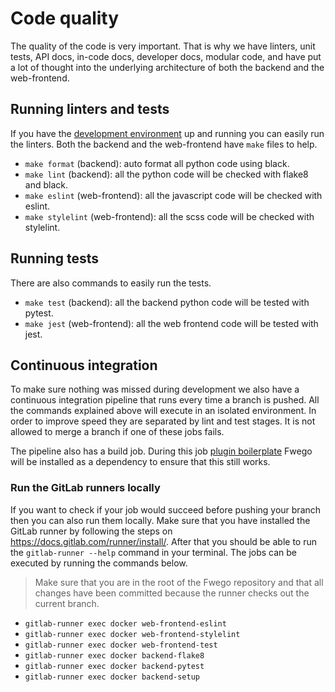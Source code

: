 # Code quality

The quality of the code is very important. That is why we have linters, unit tests, API
docs, in-code docs, developer docs, modular code, and have put a lot of thought into the 
underlying architecture of both the backend and the web-frontend.

## Running linters and tests

If you have the [development environment](./development-environment.md) up and running
you can easily run the linters. Both the backend and the web-frontend have `make` files
to help.

* `make format` (backend): auto format all python code using black.
* `make lint` (backend): all the python code will be checked with flake8 and black.
* `make eslint` (web-frontend): all the javascript code will be checked with eslint.
* `make stylelint` (web-frontend): all the scss code will be checked with stylelint.

## Running tests

There are also commands to easily run the tests.

* `make test` (backend): all the backend python code will be tested with pytest.
* `make jest` (web-frontend): all the web frontend code will be tested with jest.

## Continuous integration

To make sure nothing was missed during development we also have a continuous 
integration pipeline that runs every time a branch is pushed. All the commands explained 
above will execute in an isolated environment. In order to improve speed
they are separated by lint and test stages. It is not allowed to merge a branch if 
one of these jobs fails.

The pipeline also has a build job. During this job
[plugin boilerplate](../plugins/boilerplate.md) Fwego will be installed as a 
dependency to ensure that this still works.

### Run the GitLab runners locally

If you want to check if your job would succeed before pushing your branch then you can 
also run them locally. Make sure that you have installed the GitLab runner by following
the steps on https://docs.gitlab.com/runner/install/. After that you should be able to
run the `gitlab-runner --help` command in your terminal. The jobs can be executed by 
running the commands below.

> Make sure that you are in the root of the Fwego repository and that all changes 
> have been committed because the runner checks out the current branch.

* `gitlab-runner exec docker web-frontend-eslint`
* `gitlab-runner exec docker web-frontend-stylelint` 
* `gitlab-runner exec docker web-frontend-test`
* `gitlab-runner exec docker backend-flake8`
* `gitlab-runner exec docker backend-pytest` 
* `gitlab-runner exec docker backend-setup` 

